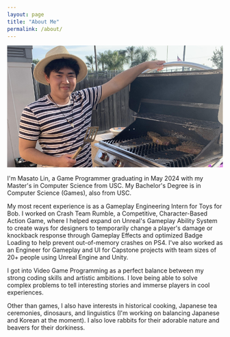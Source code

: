 ```yaml
---
layout: page
title: "About Me"
permalink: /about/
---
```


![Picture 1](/assets/Images/MasatoLinAboutMe.png)

I'm Masato Lin, a Game Programmer graduating in May 2024 with my Master's in Computer Science from USC. My Bachelor's Degree is in Computer Science (Games), also from USC.

My most recent experience is as a Gameplay Engineering Intern for Toys for Bob. I worked on Crash Team Rumble, a Competitive, Character-Based Action Game, where I helped expand on Unreal's Gameplay Ability System to create ways for designers to temporarily change a player's damage or knockback response through Gameplay Effects and optimized Badge Loading to help prevent out-of-memory crashes on PS4. I've also worked as an Engineer for Gameplay and UI for Capstone projects with team sizes of 20+ people using Unreal Engine and Unity.

I got into Video Game Programming as a perfect balance between my strong coding skills and artistic ambitions. I love being able to solve complex problems to tell interesting stories and immerse players in cool experiences.

Other than games, I also have interests in historical cooking, Japanese tea ceremonies, dinosaurs, and linguistics (I'm working on balancing Japanese and Korean at the moment). I also love rabbits for their adorable nature and beavers for their dorkiness.
